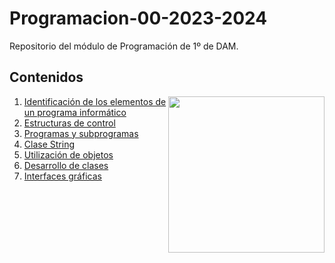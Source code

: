 # Programacion-00-2023-2024
Repositorio del módulo de Programación de 1º de DAM.
<h2>Contenidos</h2>
<picture> <img align="right" src="https://github.com/7oSkaaa/7oSkaaa/blob/main/Images/Right_Side.gif?raw=true" width = 250px></picture>
<ol>
  <li>
    <a href="https://github.com/Olmedo30/Programacion-01-2023-2024">Identificación de los elementos de un programa informático</a>
  </li>
  <li>
    <a href="https://github.com/Olmedo30/Programacion-02-2023-2024">Estructuras de control</a>
  </li>
  <li>
    <a href="https://github.com/Olmedo30/Programacion-03-2023-2024">Programas y subprogramas</a>
  </li>
  <li>
    <a href="https://github.com/Olmedo30/Programacion-04-2023-2024">Clase String</a>
  </li>
  <li>
    <a href="">Utilización de objetos</a>
  </li>
  <li>
    <a href="">Desarrollo de clases</a>
  </li>
  <li>
    <a href="">Interfaces gráficas</a>
  </li>
</ol>
